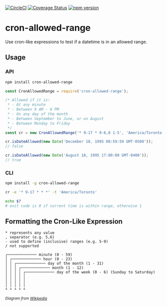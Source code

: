 [![CircleCI](https://circleci.com/gh/neverendingqs/cron-allowed-range.svg?style=svg)](https://circleci.com/gh/neverendingqs/cron-allowed-range)
[![Coverage
Status](https://coveralls.io/repos/github/neverendingqs/cron-allowed-range/badge.svg?branch=master)](https://coveralls.io/github/neverendingqs/cron-allowed-range?branch=master)
[![npm
version](https://badge.fury.io/js/cron-allowed-range.svg)](https://badge.fury.io/js/cron-allowed-range)

# cron-allowed-range
Use cron-like expressions to test if a datetime is in an allowed range.

## Usage

### API

```sh
npm install cron-allowed-range
```

```js
const CronAllowedRange = require('cron-allowed-range');

/* Allowed if it is:
 * - At any minute
 * - Between 9 AM - 6 PM
 * - On any day of the month
 * - Between September to June, or on August
 * - Between Monday to Friday
 */
const cr = new CronAllowedRange('* 9-17 * 9-6,8 1-5', 'America/Toronto');

cr.isDateAllowed(new Date('December 18, 1995 08:59:59 GMT-0500'));
// false

cr.isDateAllowed(new Date('August 18, 1995 17:00:00 GMT-0400'));
// true
```

### CLI

```sh
npm install -g cron-allowed-range

cr -e '* 9-17 * * *' -t 'America/Toronto'

echo $?
# exit code is 0 if current time is within range, otherwise 1
```

## Formatting the Cron-Like Expression

```
* represents any value
, separator (e.g. 5,6)
- used to define (inclusive) ranges (e.g. 5-9)
/ not supported
```

```
┌───────────── minute (0 - 59)
│ ┌───────────── hour (0 - 23)
│ │ ┌───────────── day of the month (1 - 31)
│ │ │ ┌───────────── month (1 - 12)
│ │ │ │ ┌───────────── day of the week (0 - 6) (Sunday to Saturday)
│ │ │ │ │
│ │ │ │ │
│ │ │ │ │
* * * * *
```
<small>_Diagram from
[Wikipedia](https://en.wikipedia.org/wiki/Cron#Overview)_</small>
